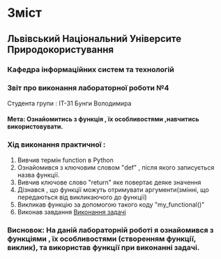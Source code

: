 # Зміст
## Львівський Національний Університе Природокористування
### **Кафедра інформаційних систем та технологій**


### Звіт про виконання лабораторної роботи №4


Студента групи : ІТ-31 Бунги Володимира

#### **Мета:**  Ознайомитись  з функція , їх особливостями ,навчитись використовувати.


### Хід виконання практичної :


1. Вивчив термін function  в Python
2. Ознайомився з ключовим словом "def" , після якого записується назва функції.
3. Вивчив ключове слово "return" яке повертає деяке значення
4.  Дізнався , що функції можуть отримувати аргументи(змінні, що передаються від викликаючого до функції)
5. Викликав функцію за допомогою такого коду "my_functional()"
6. Виконав завдання [Виконання задачі](lab_4.py)


### **Висновок:** На даній лабораторній роботі я ознайомився з функціями , їх особливостями (створенням функції, виклик), та використав функції при виконанні задачі.
